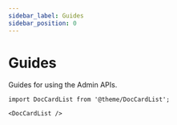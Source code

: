 ```yaml
---
sidebar_label: Guides
sidebar_position: 0
---
```

# Guides

Guides for using the Admin APIs.

```mdx-code-block
import DocCardList from '@theme/DocCardList';

<DocCardList />
```
